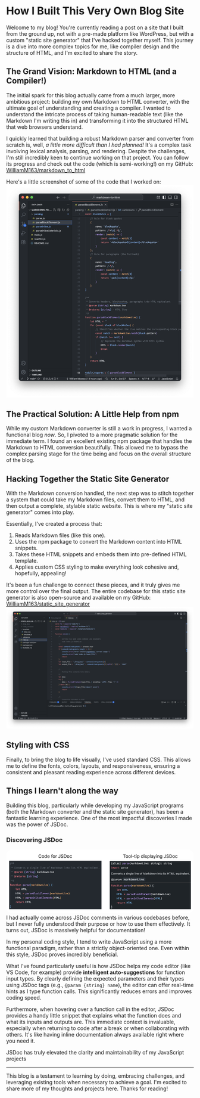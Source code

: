 # How I Built This Very Own Blog Site
Welcome to my blog! You're currently reading a post on a site that I built from the ground up, not with a pre-made platform like WordPress, but with a custom "static site generator" that I've hacked together myself. This journey is a dive into more complex topics for me, like compiler design and the structure of HTML, and I'm excited to share the story.

## The Grand Vision: Markdown to HTML (and a Compiler!)
The initial spark for this blog actually came from a much larger, more ambitious project: building my own Markdown to HTML converter, with the ultimate goal of understanding and creating a compiler. I wanted to understand the intricate process of taking human-readable text (like the Markdown I'm writing this in) and transforming it into the structured HTML that web browsers understand.

I quickly learned that building a robust Markdown parser and converter from scratch is, well, *a little more difficult than I had planned!* It's a complex task involving lexical analysis, parsing, and rendering. Despite the challenges, I'm still incredibly keen to continue working on that project. You can follow its progress and check out the code (which is semi-working!) on my GitHub:
[WilliamM163/markdown_to_html](https://github.com/WilliamM163/markdown_to_html)

Here's a little screenshot of some of the code that I worked on:
![Screenshot of my code editor](./media/code_editor_1.png)

## The Practical Solution: A Little Help from npm
While my custom Markdown converter is still a work in progress, I wanted a functional blog *now*. So, I pivoted to a more pragmatic solution for the immediate term. I found an excellent existing npm package that handles the Markdown to HTML conversion beautifully. This allowed me to bypass the complex parsing stage for the time being and focus on the overall structure of the blog.

## Hacking Together the Static Site Generator
With the Markdown conversion handled, the next step was to stitch together a system that could take my Markdown files, convert them to HTML, and then output a complete, stylable static website. This is where my "static site generator" comes into play.

Essentially, I've created a process that:
1.  Reads Markdown files (like this one).
2.  Uses the npm package to convert the Markdown content into HTML snippets.
3.  Takes these HTML snippets and embeds them into pre-defined HTML template.
4.  Applies custom CSS styling to make everything look cohesive and, hopefully, appealing!

It's been a fun challenge to connect these pieces, and it truly gives me more control over the final output. The entire codebase for this static site generator is also open-source and available on my GitHub:
[WilliamM163/static_site_generator](https://github.com/WilliamM163/static_site_generator)
![Screenshot of my code editor](./media/code_editor_2.png)

## Styling with CSS
Finally, to bring the blog to life visually, I've used standard CSS. This allows me to define the fonts, colors, layouts, and responsiveness, ensuring a consistent and pleasant reading experience across different devices.

## Things I learn't along the way
Building this blog, particularly while developing my JavaScript programs (both the Markdown converter and the static site generator), has been a fantastic learning experience. One of the most impactful discoveries I made was the power of JSDoc.

### Discovering JSDoc
<img src="./media/js_doc.png" alt="Example of Using JSDoc" style="max-width: 100%; border-radius: 15px;">
I had actually come across JSDoc comments in various codebases before, but I never fully understood their purpose or how to use them effectively. It turns out, JSDoc is massively helpful for documentation!

In my personal coding style, I tend to write JavaScript using a more functional paradigm, rather than a strictly object-oriented one. Even within this style, JSDoc proves incredibly beneficial.

What I've found particularly useful is how JSDoc helps my code editor (like VS Code, for example) provide **intelligent auto-suggestions** for function input types. By clearly defining the expected parameters and their types using JSDoc tags (e.g., `@param {string} name`), the editor can offer real-time hints as I type function calls. This significantly reduces errors and improves coding speed.

Furthermore, when hovering over a function call in the editor, JSDoc provides a handy little snippet that explains what the function does and what its inputs and outputs are. This immediate context is invaluable, especially when returning to code after a break or when collaborating with others. It's like having inline documentation always available right where you need it.

JSDoc has truly elevated the clarity and maintainability of my JavaScript projects

---
This blog is a testament to learning by doing, embracing challenges, and leveraging existing tools when necessary to achieve a goal. I'm excited to share more of my thoughts and projects here. Thanks for reading!